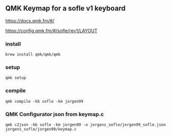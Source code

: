 ## QMK Keymap for a sofle v1 keyboard

https://docs.qmk.fm/#/

https://config.qmk.fm/#/sofle/rev1/LAYOUT

### install
```
brew install qmk/qmk/qmk
```

### setup
```
qmk setup
```

### compile

```
qmk compile -kb sofle -km jorgen99
```

### QMK Configurator json from keymap.c
```
qmk c2json -kb sofle -km jorgen99 -o jorgens_sofle/jorgen99_sofle.json jorgens_sofle/jorgen99/keymap.c
```

